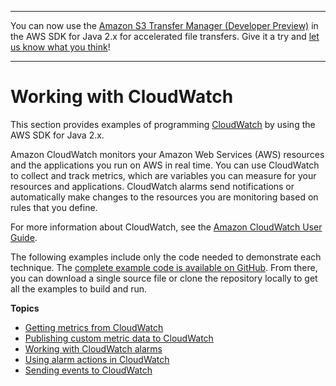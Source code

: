 --------

You can now use the [Amazon S3 Transfer Manager \(Developer Preview\)](https://bit.ly/2WQebiP) in the AWS SDK for Java 2\.x for accelerated file transfers\. Give it a try and [let us know what you think](https://bit.ly/3zT1YYM)\!

--------

# Working with CloudWatch<a name="examples-cloudwatch"></a>

This section provides examples of programming [CloudWatch](http://aws.amazon.com/cloudwatch/) by using the AWS SDK for Java 2\.x\.

 Amazon CloudWatch monitors your Amazon Web Services \(AWS\) resources and the applications you run on AWS in real time\. You can use CloudWatch to collect and track metrics, which are variables you can measure for your resources and applications\. CloudWatch alarms send notifications or automatically make changes to the resources you are monitoring based on rules that you define\.

For more information about CloudWatch, see the [Amazon CloudWatch User Guide](http://docs.aws.amazon.com/AmazonCloudWatch/latest/monitoring/)\.

The following examples include only the code needed to demonstrate each technique\. The [complete example code is available on GitHub](https://github.com/awsdocs/aws-doc-sdk-examples/tree/master/javav2)\. From there, you can download a single source file or clone the repository locally to get all the examples to build and run\.

**Topics**
+ [Getting metrics from CloudWatch](examples-cloudwatch-get-metrics.md)
+ [Publishing custom metric data to CloudWatch](examples-cloudwatch-publish-custom-metrics.md)
+ [Working with CloudWatch alarms](examples-cloudwatch-create-alarms.md)
+ [Using alarm actions in CloudWatch](examples-cloudwatch-use-alarm-actions.md)
+ [Sending events to CloudWatch](examples-cloudwatch-send-events.md)